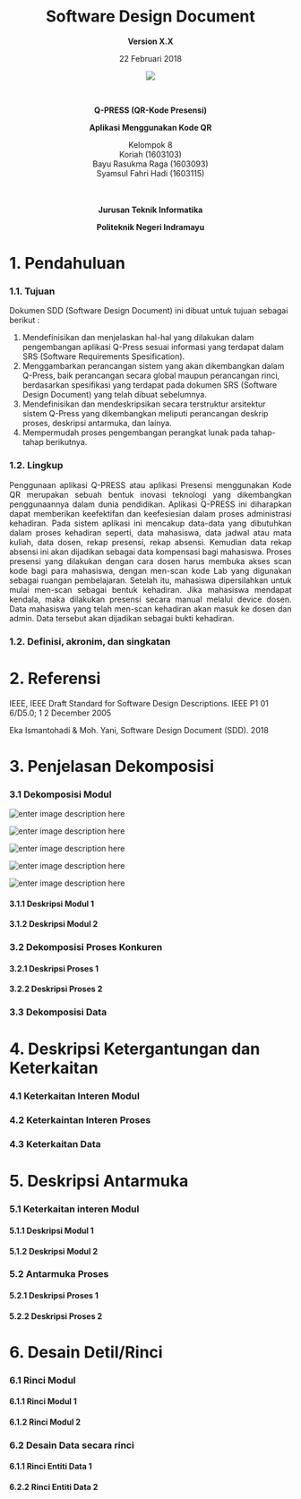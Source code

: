 <html>
<body>
<div align="center"><h1>Software Design Document</h1></div>

<p align="center"><b>Version X.X </b><br>
<p align="center">22 Februari 2018</b>
<p align="center">
<img src="https://2.bp.blogspot.com/-dxdRgMQGbLk/WpA-Tp2rNGI/AAAAAAAAAh8/3_jBWFb7Cf48033QvB34D2WCwoN2sxZLgCLcBGAs/s1000/index.png"/>
</p>

<br><p align="center"><b> Q-PRESS (QR-Kode Presensi)</b><br>
<p align="center"><b>Aplikasi Menggunakan Kode QR
</b>
<p align="center">Kelompok 8 <br>
 Koriah 				(1603103)<br>
 Bayu Rasukma Raga		(1603093)<br>
 Syamsul Fahri Hadi			(1603115)<br><br><br>

<p align="center"><b>Jurusan Teknik Informatika</b><br>
<p align="center"><b>Politeknik Negeri Indramayu</b>
</p>
</body>
</html>



# 1. Pendahuluan

### 1.1.  Tujuan


Dokumen SDD (Software Design Document) ini dibuat untuk tujuan sebagai berikut :
1.	Mendefinisikan dan menjelaskan hal-hal yang dilakukan dalam pengembangan aplikasi Q-Press sesuai informasi yang terdapat dalam SRS (Software Requirements Spesification).
2.	Menggambarkan  perancangan sistem yang akan dikembangkan dalam Q-Press, baik perancangan secara global maupun perancangan rinci, berdasarkan spesifikasi yang terdapat pada dokumen SRS  (Software Design Document) yang telah dibuat sebelumnya.
3.	Mendefinisikan dan mendeskripsikan secara terstruktur arsitektur sistem Q-Press yang dikembangkan meliputi perancangan deskrip proses, deskripsi antarmuka, dan lainya.
4.	Mempermudah proses pengembangan perangkat lunak pada tahap-tahap berikutnya.

### 1.2.  Lingkup

<p align="justify">
Penggunaan aplikasi Q-PRESS atau aplikasi Presensi menggunakan Kode QR merupakan sebuah bentuk inovasi teknologi yang dikembangkan penggunaannya dalam dunia pendidikan. Aplikasi Q-PRESS ini diharapkan dapat memberikan keefektifan dan keefesiesian dalam proses administrasi kehadiran. Pada sistem aplikasi ini mencakup data-data yang dibutuhkan dalam proses kehadiran seperti, data mahasiswa, data jadwal atau mata kuliah, data dosen, rekap presensi, rekap absensi. Kemudian data rekap absensi ini akan dijadikan sebagai data kompensasi bagi mahasiswa.
Proses presensi yang dilakukan dengan cara dosen harus membuka akses scan kode bagi para mahasiswa, dengan men-scan kode Lab yang digunakan sebagai ruangan pembelajaran. Setelah itu, mahasiswa dipersilahkan untuk mulai men-scan sebagai bentuk kehadiran. Jika mahasiswa mendapat kendala, maka dilakukan presensi secara manual melalui device dosen. Data mahasiswa yang telah men-scan kehadiran akan masuk ke dosen dan admin. Data tersebut akan dijadikan sebagai bukti kehadiran.
</p>

### 1.2.  Definisi, akronim, dan singkatan



# 2. Referensi

IEEE, IEEE Draft Standard for Software Design Descriptions. IEEE P1 01 6/D5.0; 1 2 December 2005

Eka Ismantohadi & Moh. Yani, Software Design Document (SDD). 2018

# 3. Penjelasan Dekomposisi

### 3.1 Dekomposisi Modul

![enter image description here](https://1.bp.blogspot.com/-XLJ_uW2zNKs/WqO9dCJjdtI/AAAAAAAAA68/aSRtQsPRkS4pWh7KE5dz38w7d-tMwKBDwCLcBGAs/s1600/dfd+level+0.jpg)

![enter image description here](https://3.bp.blogspot.com/-1IZvxZysJ80/WqO9ehZ_cQI/AAAAAAAAA7E/KgngDu2HioAdZ03l-VC68Hvw74b0jM5cgCLcBGAs/s1600/diagram+konteks.jpg)

![enter image description here](https://4.bp.blogspot.com/-YygLIn-0SCM/WqO9dHZ0VUI/AAAAAAAAA60/V8wdqykbIV0R57rqzNY2eES-E5hPFbGogCLcBGAs/s1600/dfd+level+1++Proses+1.jpg)


![enter image description here](https://3.bp.blogspot.com/-knvvADDrpnA/WqO9dDdiaKI/AAAAAAAAA64/3fUCnuOp15AZiaOpkSbs5Jvo_lq72sXmACLcBGAs/s1600/dfd+level+1+proses+2.jpg)

![enter image description here](https://2.bp.blogspot.com/-5zEGPb69OvE/WqO9eHQwwhI/AAAAAAAAA7A/MXoRub7UMmM1y20-53VhTTRD_CM6C52qwCLcBGAs/s1600/dfd+level+1+proses+3.jpg)

#### 3.1.1 Deskripsi Modul 1
#### 3.1.2 Deskripsi Modul 2
### 3.2 Dekomposisi Proses Konkuren
#### 3.2.1 Deskripsi Proses 1
#### 3.2.2 Deskripsi Proses 2
### 3.3 Dekomposisi Data

# 4. Deskripsi Ketergantungan dan Keterkaitan

### 4.1 Keterkaitan Interen Modul
###  4.2 Keterkaintan Interen Proses
###  4.3 Keterkaitan Data

# 5. Deskripsi Antarmuka

### 5.1 Keterkaitan interen Modul
#### 5.1.1 Deskripsi Modul 1
#### 5.1.2 Deskripsi Modul 2
### 5.2 Antarmuka Proses
#### 5.2.1 Deskripsi Proses 1
#### 5.2.2 Deskripsi Proses 2

# 6. Desain Detil/Rinci

### 6.1 Rinci Modul
#### 6.1.1 Rinci Modul 1
#### 6.1.2 Rinci Modul 2
### 6.2 Desain Data secara rinci 
#### 6.1.1 Rinci Entiti Data 1
#### 6.2.2 Rinci Entiti Data 2